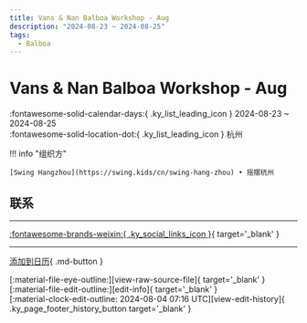 ```yaml
---
title: Vans & Nan Balboa Workshop - Aug
description: "2024-08-23 ~ 2024-08-25"
tags:
  - Balboa
---
```


# Vans & Nan Balboa Workshop - Aug 

:fontawesome-solid-calendar-days:{ .ky_list_leading_icon } 2024-08-23 ~ 2024-08-25  
:fontawesome-solid-location-dot:{ .ky_list_leading_icon } 杭州  

!!! info "组织方"

    [Swing Hangzhou](https://swing.kids/cn/swing-hang-zhou) • 摇摆杭州  

## 联系


---

 [:fontawesome-brands-weixin:{ .ky_social_links_icon }](https://mp.weixin.qq.com/s/unXfEsXIA_OEGpKIK6MLrg){ target='_blank' }

---

[添加到日历](https://swing.news/ics/zh-Hans/2024/cn/vans-n-nan-balboa-workshop-aug-2024.ics){ .md-button }

<div class="ky_page_footer" markdown>
<div class="ky_page_footer_trailing" markdown="span">
[:material-file-eye-outline:][view-raw-source-file]{ target='_blank' }
[:material-file-edit-outline:][edit-info]{ target='_blank' }
</div>
<div class="ky_page_footer_leading" markdown="span">
[:material-clock-edit-outline: 2024-08-04 07:16 UTC][view-edit-history]{ .ky_page_footer_history_button target='_blank' }
</div>
</div>

[view-raw-source-file]: https://github.com/swingdance/events/blob/main/2024/cn/vans-n-nan-balboa-workshop-aug-2024.json "查看原始源文件"
[edit-info]: https://github.com/swingdance/events/issues/new?assignees=&labels=update+event&projects=&template=03-update_entity.yml&title=%5B2024%2Fcn%5D%20Vans%20%26%20Nan%20Balboa%20Workshop%20-%20Aug&region=cn&year=2024&id=vans-n-nan-balboa-workshop-aug-2024&name=Vans%20%26%20Nan%20Balboa%20Workshop%20-%20Aug&org_id=swing-hang-zhou "编辑信息"

[view-edit-history]: https://github.com/swingdance/events/commits/main/2024/cn/vans-n-nan-balboa-workshop-aug-2024.json "查看编辑历史"

